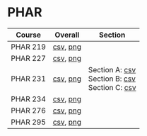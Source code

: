 # PHAR

| Course | Overall | Section |
| ------ | ------- | ------- |
| PHAR 219 | [csv](https://github.com/UCSD-Historical-Enrollment-Data/2025Spring/blob/main/overall/PHAR%20219.csv), [png](https://raw.githubusercontent.com/UCSD-Historical-Enrollment-Data/2025Spring/main/plot_overall/PHAR%20219.png) |  |
| PHAR 227 | [csv](https://github.com/UCSD-Historical-Enrollment-Data/2025Spring/blob/main/overall/PHAR%20227.csv), [png](https://raw.githubusercontent.com/UCSD-Historical-Enrollment-Data/2025Spring/main/plot_overall/PHAR%20227.png) |  |
| PHAR 231 | [csv](https://github.com/UCSD-Historical-Enrollment-Data/2025Spring/blob/main/overall/PHAR%20231.csv), [png](https://raw.githubusercontent.com/UCSD-Historical-Enrollment-Data/2025Spring/main/plot_overall/PHAR%20231.png) | Section A: [csv](https://github.com/UCSD-Historical-Enrollment-Data/2025Spring/blob/main/section/PHAR%20231_A.csv)<br>Section B: [csv](https://github.com/UCSD-Historical-Enrollment-Data/2025Spring/blob/main/section/PHAR%20231_B.csv)<br>Section C: [csv](https://github.com/UCSD-Historical-Enrollment-Data/2025Spring/blob/main/section/PHAR%20231_C.csv) |
| PHAR 234 | [csv](https://github.com/UCSD-Historical-Enrollment-Data/2025Spring/blob/main/overall/PHAR%20234.csv), [png](https://raw.githubusercontent.com/UCSD-Historical-Enrollment-Data/2025Spring/main/plot_overall/PHAR%20234.png) |  |
| PHAR 276 | [csv](https://github.com/UCSD-Historical-Enrollment-Data/2025Spring/blob/main/overall/PHAR%20276.csv), [png](https://raw.githubusercontent.com/UCSD-Historical-Enrollment-Data/2025Spring/main/plot_overall/PHAR%20276.png) |  |
| PHAR 295 | [csv](https://github.com/UCSD-Historical-Enrollment-Data/2025Spring/blob/main/overall/PHAR%20295.csv), [png](https://raw.githubusercontent.com/UCSD-Historical-Enrollment-Data/2025Spring/main/plot_overall/PHAR%20295.png) |  |

